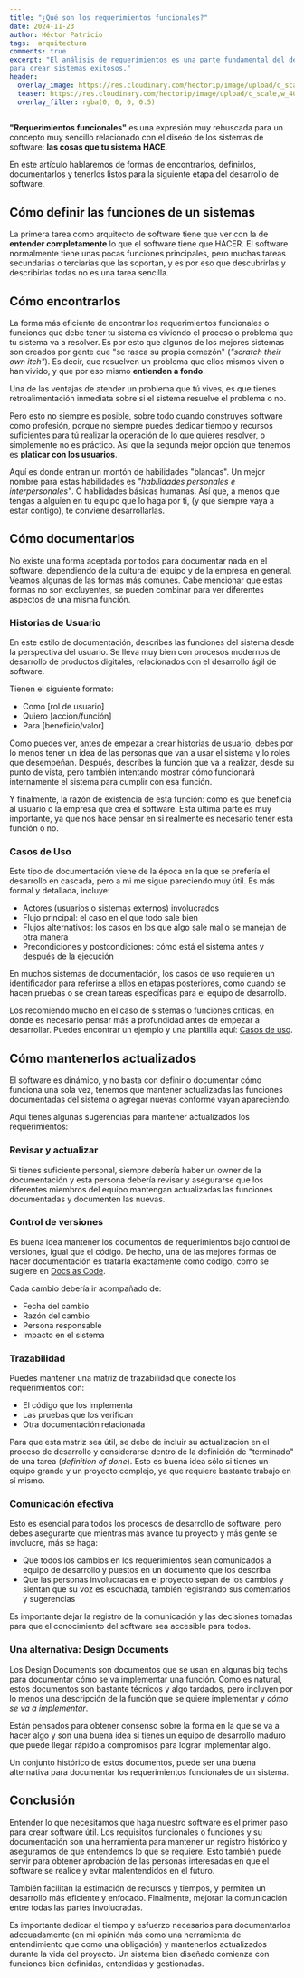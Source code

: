 ```yaml
---
title: "¿Qué son los requerimientos funcionales?"
date: 2024-11-23
author: Héctor Patricio
tags:  arquitectura 
comments: true
excerpt: "El análisis de requerimientos es una parte fundamental del desarrollo de software y es importantísima
para crear sistemas exitosos."
header:
  overlay_image: https://res.cloudinary.com/hectorip/image/upload/c_scale,w_1400/v1731216878/isabelle-mannino-USOSteP8hOw-unsplash_cbxmst.jpg
  teaser: https://res.cloudinary.com/hectorip/image/upload/c_scale,w_400/v1731216878/isabelle-mannino-USOSteP8hOw-unsplash_cbxmst.jpg
  overlay_filter: rgba(0, 0, 0, 0.5)
---
```


**"Requerimientos funcionales"** es una expresión muy rebuscada para un concepto
muy sencillo relacionado con el diseño de los sistemas de software: **las
cosas que tu sistema HACE**.

En este artículo hablaremos de formas de encontrarlos, definirlos, documentarlos
y tenerlos listos para la siguiente etapa del desarrollo de software.

## Cómo definir las funciones de un sistemas

La primera tarea como arquitecto de software tiene que ver con la de
**entender completamente** lo que el software tiene que HACER. El software
normalmente tiene unas pocas funciones principales, pero muchas tareas
secundarias o terciarias que las soportan, y es por eso que descubrirlas
y describirlas todas no es una tarea sencilla.

## Cómo encontrarlos

La forma más eficiente de encontrar los requerimientos funcionales o funciones
que debe tener tu sistema es viviendo el proceso o problema que tu sistema va a
resolver. Es por esto que algunos de los mejores sistemas son creados por gente
que "se rasca su propia comezón" (_"scratch their own itch"_). Es decir, que
resuelven un problema que ellos mismos viven o han vivido, y que por eso
mismo **entienden a fondo**.

Una de las ventajas de atender un problema que tú vives, es que tienes
retroalimentación inmediata sobre si el sistema resuelve el problema o no.

Pero esto no siempre es posible, sobre todo cuando construyes software como
profesión, porque no siempre puedes dedicar tiempo y recursos suficientes para
tú realizar la operación de lo que quieres resolver, o simplemente no es práctico.
Así que la segunda mejor opción que tenemos es **platicar con los usuarios**.

Aquí es donde entran un montón de habilidades "blandas". Un mejor nombre para estas
habilidades es _"habilidades personales e interpersonales"_. O habilidades básicas
humanas. Así que, a menos que tengas a alguien en tu equipo que lo haga por ti,
(y que siempre vaya a estar contigo), te conviene desarrollarlas.

## Cómo documentarlos

No existe una forma aceptada por todos para documentar nada en el software,
dependiendo de la cultura del equipo y de la empresa en general. Veamos algunas
de las formas más comunes. Cabe mencionar que estas formas no son excluyentes,
se pueden combinar para ver diferentes aspectos de una misma función.

### Historias de Usuario

En este estilo de documentación, describes las funciones del sistema desde la
perspectiva del usuario. Se lleva muy bien con procesos modernos de desarrollo de
productos digitales, relacionados con el desarrollo ágil de software.

Tienen el siguiente formato:

- Como [rol de usuario]
- Quiero [acción/función]
- Para [beneficio/valor]

Como puedes ver, antes de empezar a crear historias de usuario, debes por lo menos
tener un idea de las personas que van a usar el sistema y lo roles que desempeñan.
Después, describes la función que va a realizar, desde su punto de vista, pero
también intentando mostrar cómo funcionará internamente el sistema para cumplir
con esa función.

Y finalmente, la razón de existencia de esta función: cómo es que beneficia al usuario
o la empresa que crea el software. Esta última parte es muy importante, ya que nos
hace pensar en si realmente es necesario tener esta función o no.

### Casos de Uso

Este tipo de documentación viene de la época en la que se prefería el desarrollo en cascada,
pero a mi me sigue pareciendo muy útil. Es más formal y detallada, incluye:

- Actores (usuarios o sistemas externos) involucrados
- Flujo principal: el caso en el que todo sale bien
- Flujos alternativos: los casos en los que algo sale mal o se manejan de otra manera
- Precondiciones y postcondiciones: cómo está el sistema antes y después de la ejecución

En muchos sistemas de documentación, los casos de uso requieren un identificador para
referirse a ellos en etapas posteriores, como cuando se hacen pruebas o se crean
tareas específicas para el equipo de desarrollo.

Los recomiendo mucho en el caso de sistemas o funciones críticas, en donde es
necesario pensar más a profundidad antes de empezar a desarrollar.
Puedes encontrar un ejemplo y una plantilla aquí:
[Casos de uso](https://lsi2.ugr.es/~mvega/docis/casos%20de%20uso.pdf).

## Cómo mantenerlos actualizados

El software es dinámico, y no basta con definir o documentar cómo funciona una
sola vez, tenemos que mantener actualizadas las funciones documentadas del
sistema o agregar nuevas conforme vayan apareciendo.

Aquí tienes algunas sugerencias para mantener actualizados los requerimientos:

### Revisar y actualizar

Si tienes suficiente personal, siempre debería haber un owner de la documentación
y esta persona debería revisar y asegurarse que los diferentes miembros del equipo
mantengan actualizadas las funciones documentadas y documenten las nuevas.

### Control de versiones

Es buena idea mantener los documentos de requerimientos bajo control de versiones,
igual que el código. De hecho, una de las mejores formas de hacer documentación es
tratarla exactamente como código, como se sugiere en [Docs as Code](https://www.writethedocs.org/guide/docs-as-code/).

Cada cambio debería ir acompañado de:

- Fecha del cambio
- Razón del cambio
- Persona responsable
- Impacto en el sistema

### Trazabilidad

Puedes mantener una matriz de trazabilidad que conecte los requerimientos con:

- El código que los implementa
- Las pruebas que los verifican
- Otra documentación relacionada

Para que esta matriz sea útil, se debe de incluir su actualización en el proceso
de desarrollo y considerarse dentro de la definición de "terminado" de una tarea (_definition of done_).
Esto es buena idea sólo si tienes un equipo grande y un proyecto complejo, ya que requiere
bastante trabajo en sí mismo.

### Comunicación efectiva

Esto es esencial para todos los procesos de desarrollo de software, pero debes asegurarte
que mientras más avance tu proyecto y más gente se involucre, más se haga:

- Que todos los cambios en los requerimientos sean comunicados a equipo de desarrollo y puestos en un documento que los describa
- Que las personas involucradas en el proyecto sepan de los cambios y sientan que su voz es escuchada, también registrando sus comentarios y sugerencias

Es importante dejar la registro de la comunicación y las decisiones tomadas para que el
conocimiento del software sea accesible para todos.

### Una alternativa: Design Documents

Los Design Documents son documentos que se usan en algunas big techs para documentar cómo se
va implementar una función. Como es natural, estos documentos son bastante técnicos y
algo tardados, pero incluyen por lo menos una descripción de la función que se quiere
implementar y _cómo se va a implementar_.

Están pensados para obtener consenso sobre la forma en la que se va a hacer algo y
son una buena idea si tienes un equipo de desarrollo maduro que puede llegar rápido
a compromisos para lograr implementar algo.

Un conjunto histórico de estos documentos, puede ser una buena alternativa para
documentar los requerimientos funcionales de un sistema.

## Conclusión

Entender lo que necesitamos que haga nuestro software es el primer paso para crear
software útil. Los requisitos funcionales o funciones y su documentación son una herramienta
para mantener un registro histórico y asegurarnos de que entendemos lo que se requiere.
Esto también puede servir para obtener aprobación de las personas interesadas en que
el software se realice y evitar malentendidos en el futuro.

También facilitan la estimación de recursos y tiempos, y permiten un desarrollo más eficiente
y enfocado. Finalmente, mejoran la comunicación entre todas las partes involucradas.

Es importante dedicar el tiempo y esfuerzo necesarios para documentarlos adecuadamente
(en mi opinión más como una herramienta de entendimiento que como una obligación) y mantenerlos
actualizados durante la vida del proyecto. Un sistema bien diseñado comienza con funciones
bien definidas, entendidas y gestionadas.

